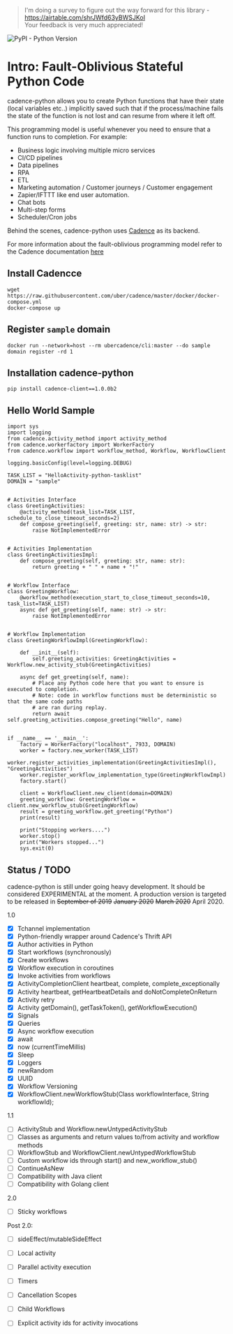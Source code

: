 > I'm doing a survey to figure out the way forward for this library - https://airtable.com/shrJWfd63yBWSJKoI <br/>
> Your feedback is very much appreciated!

<p>
<img alt="PyPI - Python Version" src="https://img.shields.io/pypi/pyversions/cadence-client">
</p>

# Intro: Fault-Oblivious Stateful Python Code

cadence-python allows you to create Python functions that have their state (local variables etc..) implicitly saved such that if the process/machine fails the state of the function is not lost and can resume from where it left off. 

This programming model is useful whenever you need to ensure that a function runs to completion. For example:

- Business logic involving multiple micro services
- CI/CD pipelines
- Data pipelines
- RPA
- ETL
- Marketing automation / Customer journeys / Customer engagement
- Zapier/IFTTT like end user automation.
- Chat bots
- Multi-step forms
- Scheduler/Cron jobs

Behind the scenes, cadence-python uses [Cadence](https://github.com/uber/cadence) as its backend. 

For more information about the fault-oblivious programming model refer to the Cadence documentation [here](https://cadenceworkflow.io/docs/03_concepts/01_workflows)

## Install Cadencce

```
wget https://raw.githubusercontent.com/uber/cadence/master/docker/docker-compose.yml
docker-compose up
```

## Register `sample` domain

```
docker run --network=host --rm ubercadence/cli:master --do sample domain register -rd 1
```

## Installation cadence-python

```
pip install cadence-client==1.0.0b2
```

## Hello World Sample

```
import sys
import logging
from cadence.activity_method import activity_method
from cadence.workerfactory import WorkerFactory
from cadence.workflow import workflow_method, Workflow, WorkflowClient

logging.basicConfig(level=logging.DEBUG)

TASK_LIST = "HelloActivity-python-tasklist"
DOMAIN = "sample"


# Activities Interface
class GreetingActivities:
    @activity_method(task_list=TASK_LIST, schedule_to_close_timeout_seconds=2)
    def compose_greeting(self, greeting: str, name: str) -> str:
        raise NotImplementedError


# Activities Implementation
class GreetingActivitiesImpl:
    def compose_greeting(self, greeting: str, name: str):
        return greeting + " " + name + "!"


# Workflow Interface
class GreetingWorkflow:
    @workflow_method(execution_start_to_close_timeout_seconds=10, task_list=TASK_LIST)
    async def get_greeting(self, name: str) -> str:
        raise NotImplementedError


# Workflow Implementation
class GreetingWorkflowImpl(GreetingWorkflow):

    def __init__(self):
        self.greeting_activities: GreetingActivities = Workflow.new_activity_stub(GreetingActivities)

    async def get_greeting(self, name):
        # Place any Python code here that you want to ensure is executed to completion.
        # Note: code in workflow functions must be deterministic so that the same code paths
        # are ran during replay.
        return await self.greeting_activities.compose_greeting("Hello", name)


if __name__ == '__main__':
    factory = WorkerFactory("localhost", 7933, DOMAIN)
    worker = factory.new_worker(TASK_LIST)
    worker.register_activities_implementation(GreetingActivitiesImpl(), "GreetingActivities")
    worker.register_workflow_implementation_type(GreetingWorkflowImpl)
    factory.start()

    client = WorkflowClient.new_client(domain=DOMAIN)
    greeting_workflow: GreetingWorkflow = client.new_workflow_stub(GreetingWorkflow)
    result = greeting_workflow.get_greeting("Python")
    print(result)

    print("Stopping workers....")
    worker.stop()
    print("Workers stopped...")
    sys.exit(0)
``` 

## Status / TODO

cadence-python is still under going heavy development. It should be considered EXPERIMENTAL at the moment. A production
version is targeted to be released in ~~September of 2019~~ ~~January 2020~~ ~~March 2020~~ April 2020.

1.0
- [x] Tchannel implementation
- [x] Python-friendly wrapper around Cadence's Thrift API
- [x] Author activities in Python
- [x] Start workflows (synchronously)
- [x] Create workflows
- [x] Workflow execution in coroutines
- [x] Invoke activities from workflows
- [x] ActivityCompletionClient heartbeat, complete, complete_exceptionally
- [x] Activity heartbeat, getHeartbeatDetails and doNotCompleteOnReturn
- [x] Activity retry
- [x] Activity getDomain(), getTaskToken(), getWorkflowExecution()
- [x] Signals
- [x] Queries
- [x] Async workflow execution
- [x] await
- [x] now (currentTimeMillis)
- [x] Sleep
- [x] Loggers
- [x] newRandom
- [x] UUID
- [x] Workflow Versioning
- [x] WorkflowClient.newWorkflowStub(Class workflowInterface, String workflowId);

1.1
- [ ] ActivityStub and Workflow.newUntypedActivityStub
- [ ] Classes as arguments and return values to/from activity and workflow methods
- [ ] WorkflowStub and WorkflowClient.newUntypedWorkflowStub
- [ ] Custom workflow ids through start() and new_workflow_stub()
- [ ] ContinueAsNew
- [ ] Compatibility with Java client
- [ ] Compatibility with Golang client

2.0
- [ ] Sticky workflows

Post 2.0:
- [ ] sideEffect/mutableSideEffect
- [ ] Local activity
- [ ] Parallel activity execution
- [ ] Timers
- [ ] Cancellation Scopes
- [ ] Child Workflows
- [ ] Explicit activity ids for activity invocations



